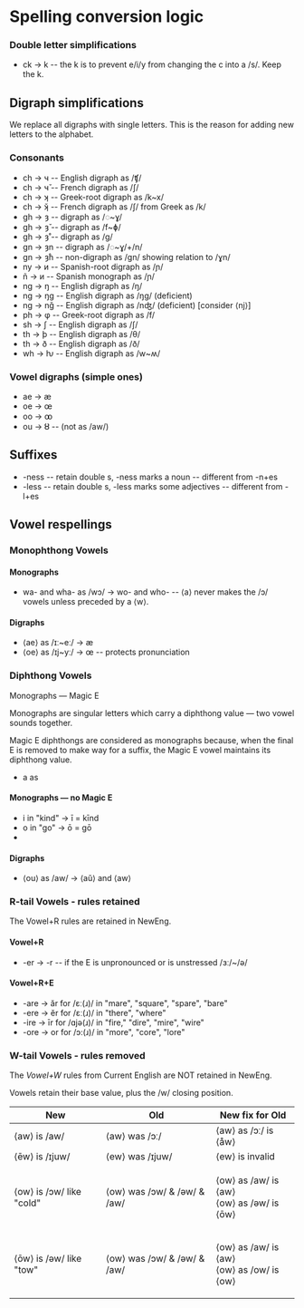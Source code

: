 # Spelling conversion logic

### Double letter simplifications

* ck → k -- the k is to prevent e/i/y from changing the c into a /s/. Keep the k.

## Digraph simplifications

We replace all digraphs with single letters. This is the reason for adding new letters to the alphabet.

### Consonants

* ch → ч -- English digraph as /ʧ/
* ch → ч̌ -- French digraph as /ʃ/&#x20;
* ch → ʞ -- Greek-root digraph as /k\~x/
* ch → ʞ̌ -- French digraph as /ʃ/ from Greek as /k/&#x20;
* gh → ȝ -- digraph as /◌\~ɣ/
* gh → ȝ̌ -- digraph as /f\~ɸ/
* gh → ȝ̊ -- digraph as /ɡ/
* gn → ȝn -- digraph as /◌\~ɣ/+/n/
* gn → ȝ̊n -- non-digraph as /ɡn/ showing relation to /ɣn/
* ny → и -- Spanish-root digraph as /ɲ/
* ñ → и -- Spanish monograph as /ɲ/&#x20;
* ng → ŋ -- English digraph as /ŋ/&#x20;
* ng → ŋg -- English digraph as /ŋɡ/ (deficient)&#x20;
* ng → nǧ -- English digraph as /nʤ/ (deficient) \[consider ⟨nj⟩]
* ph → φ -- Greek-root digraph as /f/
* sh → ʃ -- English digraph as /ʃ/&#x20;
* th → þ -- English digraph as /θ/&#x20;
* th → ð -- English digraph as /ð/&#x20;
* wh → ƕ -- English digraph as /w\~ʍ/

### Vowel digraphs (simple ones)

* ae → æ
* oe → œ
* oo → ꝏ&#x20;
* ou → ȣ -- (not as /aw/)



## Suffixes

* \-ness -- retain double s, -ness marks a noun -- different from -n+es
* \-less -- retain double s, -less marks some adjectives -- different from -l+es



## Vowel respellings

### Monophthong Vowels&#x20;

#### Monographs

* wa- and wha- as /wɔ/ → wo- and who- -- ⟨a⟩ never makes the /ɔ/ vowels unless preceded by a ⟨w⟩.

#### Digraphs

* ⟨ae⟩ as /ɪː\~eː/ → æ&#x20;
* ⟨oe⟩ as /ɪj\~yː/ → œ -- protects pronunciation&#x20;



### Diphthong Vowels

Monographs — Magic E

Monographs are singular letters which carry a diphthong value — two vowel sounds together.&#x20;

Magic E diphthongs are considered as monographs because, when the final E is removed to make way for a suffix, the Magic E vowel maintains its diphthong value.



* a as&#x20;

#### Monographs — no Magic E

* i in "kind" → ī = kīnd&#x20;
* o in "go" → ō = gō&#x20;
*



#### Digraphs

* ⟨ou⟩ as /aw/ → ⟨aŭ⟩ and ⟨aw⟩





### R-tail Vowels - rules retained

The Vowel+R rules are retained in NewEng.

#### Vowel+R

* \-er → -r -- if the E is unpronounced or is unstressed /ɜː/\~/ə/&#x20;

#### Vowel+R+E

* \-are → ăr for /ɛː(ɹ)/ in "mare", "square", "spare", "bare"&#x20;
* \-ere → ĕr for /ɛː(ɹ)/ in "there", "where"
* \-ire → īr for /ɑjə(ɹ)/ in "fire," "dire", "mire", "wire"
* \-ore → or for /ɔ:(ɹ)/ in "more", "core", "lore"



### W-tail Vowels - rules removed

The _Vowel+W_ rules from Current English are NOT retained in NewEng.&#x20;

Vowels retain their base value, plus the /w/ closing position.&#x20;

| New                      | Old                          | New fix for Old                                      |
| ------------------------ | ---------------------------- | ---------------------------------------------------- |
| ⟨aw⟩ is /aw/             | ⟨aw⟩ was /ɔː/                | ⟨aw⟩ as /ɔː/ is ⟨åw⟩                                |
| ⟨ēw⟩ is /ɪjuw/          | ⟨ew⟩ was /ɪjuw/              | ⟨ew⟩ is invalid                                      |
| ⟨ow⟩ is /ɔw/ like "cold" | ⟨ow⟩ was /ɔw/ & /əw/ & /aw/  | <p>⟨ow⟩ as /aw/ is ⟨aw⟩<br>⟨ow⟩ as /əw/ is ⟨ōw⟩</p> |
| ⟨ōw⟩ is /əw/ like "tow" | ⟨ow⟩ was /ɔw/ & /əw/ & /aw/  | <p>⟨ow⟩ as /aw/ is ⟨aw⟩<br>⟨ow⟩ as /ow/ is ⟨ow⟩</p>  |





